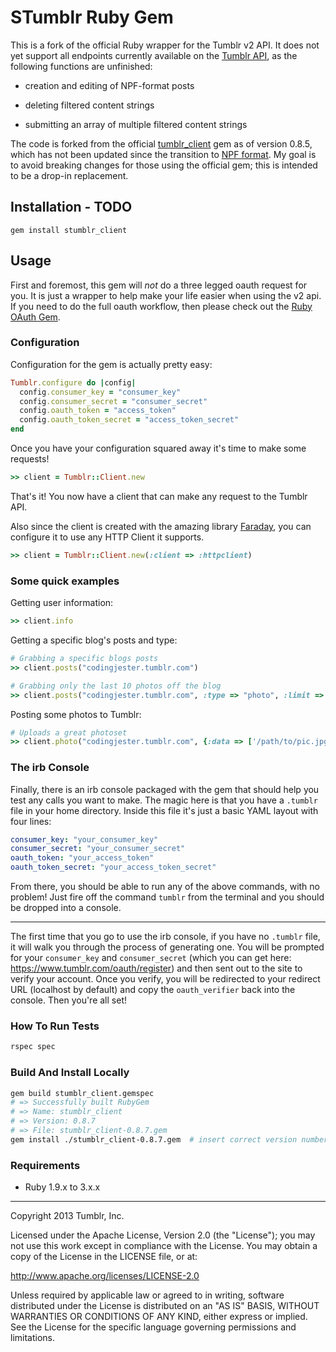 # STumblr Ruby Gem

This is a fork of the official Ruby wrapper for the Tumblr v2 API. It does not yet support all endpoints currently available on the [Tumblr API](https://www.tumblr.com/docs/en/api/v2), as the following functions are unfinished:

* creation and editing of NPF-format posts

* deleting filtered content strings

* submitting an array of multiple filtered content strings

The code is forked from the official [tumblr_client](https://github.com/tumblr/tumblr_client) gem as of version 0.8.5, which has not been updated since the transition to [NPF format](https://www.tumblr.com/docs/npf). My goal is to avoid breaking changes for those using the official gem; this is intended to be a drop-in replacement.

## Installation - TODO

```
gem install stumblr_client
```

## Usage

First and foremost, this gem will *not* do a three legged oauth request for you. It is just a wrapper to help make your life easier when using the v2 api. If you need to do the full oauth workflow, then please check out the [Ruby OAuth Gem](http://oauth.rubyforge.org/).

### Configuration

Configuration for the gem is actually pretty easy:

```ruby
Tumblr.configure do |config|
  config.consumer_key = "consumer_key"
  config.consumer_secret = "consumer_secret"
  config.oauth_token = "access_token"
  config.oauth_token_secret = "access_token_secret"
end
```

Once you have your configuration squared away it's time to make some requests!

```ruby
>> client = Tumblr::Client.new
```

That's it! You now have a client that can make any request to the Tumblr API.

Also since the client is created with the amazing library [Faraday](https://github.com/lostisland/faraday), you can configure it to use any HTTP Client it supports.

```ruby
>> client = Tumblr::Client.new(:client => :httpclient)
```

### Some quick examples

Getting user information:

```ruby
>> client.info
```

Getting a specific blog's posts and type:

```ruby
# Grabbing a specific blogs posts
>> client.posts("codingjester.tumblr.com")

# Grabbing only the last 10 photos off the blog
>> client.posts("codingjester.tumblr.com", :type => "photo", :limit => 10)
```

Posting some photos to Tumblr:

```ruby
# Uploads a great photoset
>> client.photo("codingjester.tumblr.com", {:data => ['/path/to/pic.jpg', '/path/to/pic.jpg']})
```

### The irb Console

Finally, there is an irb console packaged with the gem that should help you test any calls you want to make. The magic here is that you have a `.tumblr` file in your home directory. Inside this file it's just a basic YAML layout with four lines:

```yaml
consumer_key: "your_consumer_key"
consumer_secret: "your_consumer_secret"
oauth_token: "your_access_token"
oauth_token_secret: "your_access_token_secret"
```

From there, you should be able to run any of the above commands, with no problem! Just fire off the command `tumblr` from the terminal and you should be dropped into a console.

---

The first time that you go to use the irb console, if you have no `.tumblr` file, it will walk you through the process of generating one. You will be prompted for your `consumer_key` and `consumer_secret` (which you can get here: https://www.tumblr.com/oauth/register) and then sent out to the site to verify your account. Once you verify, you will be redirected to your redirect URL (localhost by default) and copy the `oauth_verifier` back into the console. Then you're all set!

### How To Run Tests

```bash
rspec spec
```

### Build And Install Locally

```bash
gem build stumblr_client.gemspec
# => Successfully built RubyGem
# => Name: stumblr_client
# => Version: 0.8.7
# => File: stumblr_client-0.8.7.gem
gem install ./stumblr_client-0.8.7.gem  # insert correct version number
```

### Requirements

* Ruby 1.9.x to 3.x.x

---

Copyright 2013 Tumblr, Inc.

Licensed under the Apache License, Version 2.0 (the "License"); you may not
use this work except in compliance with the License. You may obtain a copy of
the License in the LICENSE file, or at:

http://www.apache.org/licenses/LICENSE-2.0

Unless required by applicable law or agreed to in writing, software
distributed under the License is distributed on an "AS IS" BASIS, WITHOUT
WARRANTIES OR CONDITIONS OF ANY KIND, either express or implied. See the
License for the specific language governing permissions and limitations.
